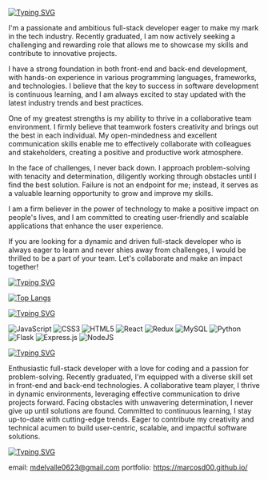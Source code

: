 [![Typing SVG](https://readme-typing-svg.demolab.com?font=Fira+Code&pause=1000&color=9969F7&width=435&lines=Hi!+My+name+is+Marcos+Del+Valle+;this+is+a+little+about+me)](https://git.io/typing-svg)

I'm a passionate and ambitious full-stack developer eager to make my mark in the tech industry. Recently graduated, I am now actively seeking a challenging and rewarding role that allows me to showcase my skills and contribute to innovative projects.

I have a strong foundation in both front-end and back-end development, with hands-on experience in various programming languages, frameworks, and technologies. I believe that the key to success in software development is continuous learning, and I am always excited to stay updated with the latest industry trends and best practices.

One of my greatest strengths is my ability to thrive in a collaborative team environment. I firmly believe that teamwork fosters creativity and brings out the best in each individual. My open-mindedness and excellent communication skills enable me to effectively collaborate with colleagues and stakeholders, creating a positive and productive work atmosphere.

In the face of challenges, I never back down. I approach problem-solving with tenacity and determination, diligently working through obstacles until I find the best solution. Failure is not an endpoint for me; instead, it serves as a valuable learning opportunity to grow and improve my skills.

I am a firm believer in the power of technology to make a positive impact on people's lives, and I am committed to creating user-friendly and scalable applications that enhance the user experience.

If you are looking for a dynamic and driven full-stack developer who is always eager to learn and never shies away from challenges, I would be thrilled to be a part of your team. Let's collaborate and make an impact together!

[![Typing SVG](https://readme-typing-svg.demolab.com?font=Fira+Code&pause=1000&color=9969F7&width=435&lines=My+stats)](https://git.io/typing-svg)

[![Top Langs](https://github-readme-stats.vercel.app/api/top-langs/?username=marcosd00&&show_icons=true&theme=radical)](https://github.com/anuraghazra/github-readme-stats)

[![Typing SVG](https://readme-typing-svg.demolab.com?font=Fira+Code&pause=1000&color=9969F7&width=435&lines=My+skills)](https://git.io/typing-svg)

![JavaScript](https://img.shields.io/badge/javascript-%23323330.svg?style=for-the-badge&logo=javascript&logoColor=%23F7DF1E) ![CSS3](https://img.shields.io/badge/css3-%231572B6.svg?style=for-the-badge&logo=css3&logoColor=white) ![HTML5](https://img.shields.io/badge/html5-%23E34F26.svg?style=for-the-badge&logo=html5&logoColor=white) ![React](https://img.shields.io/badge/react-%2320232a.svg?style=for-the-badge&logo=react&logoColor=%2361DAFB) ![Redux](https://img.shields.io/badge/redux-%23593d88.svg?style=for-the-badge&logo=redux&logoColor=white) ![MySQL](https://img.shields.io/badge/mysql-%2300f.svg?style=for-the-badge&logo=mysql&logoColor=white) 	![Python](https://img.shields.io/badge/python-3670A0?style=for-the-badge&logo=python&logoColor=ffdd54) ![Flask](https://img.shields.io/badge/flask-%23000.svg?style=for-the-badge&logo=flask&logoColor=white) ![Express.js](https://img.shields.io/badge/express.js-%23404d59.svg?style=for-the-badge&logo=express&logoColor=%2361DAFB) ![NodeJS](https://img.shields.io/badge/node.js-6DA55F?style=for-the-badge&logo=node.js&logoColor=white)

[![Typing SVG](https://readme-typing-svg.demolab.com?font=Fira+Code&pause=1000&color=9969F7&width=435&lines=Bio)](https://git.io/typing-svg)

Enthusiastic full-stack developer with a love for coding and a passion for problem-solving. Recently graduated, I'm equipped with a diverse skill set in front-end and back-end technologies. A collaborative team player, I thrive in dynamic environments, leveraging effective communication to drive projects forward. Facing obstacles with unwavering determination, I never give up until solutions are found. Committed to continuous learning, I stay up-to-date with cutting-edge trends. Eager to contribute my creativity and technical acumen to build user-centric, scalable, and impactful software solutions. 

[![Typing SVG](https://readme-typing-svg.demolab.com?font=Fira+Code&pause=1000&color=9969F7&width=435&lines=My+contact+info)](https://git.io/typing-svg)

email: mdelvalle0623@gmail.com
portfolio: https://marcosd00.github.io/
